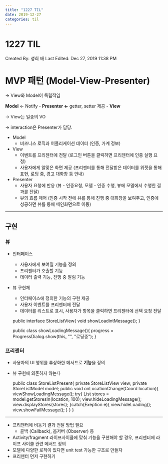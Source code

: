 ```yaml
---
title: "1227 TIL"
date: 2019-12-27
categories: til
---
```


# 1227 TIL

Created By: 성희 배
Last Edited: Dec 27, 2019 11:38 PM

# MVP 패턴 (Model-View-Presenter)

→ View와 Model이 독립적임

**Model** ← Notify - **Presenter ←** getter, setter 제공 - **View**

→ View는 일종의 VO

→ interaction은 Presenter가 담당.

- Model
    - 비즈니스 로직과 어플리케이션 데이터 (인증, 가계 정보)
- View
    - 이벤트를 프리젠터에 전달 (로그인 버튼을 클릭하면 프리젠터에 인증 실행 요청)
    - 사용자에게 알맞은 화면 제공 (프리젠터를 통해 전달받은 데이터를 위젯을 통해 표현, 로딩 중, 경고 대화창 등 안내)
- Presenter
    - 사용자 요청에 반응 (뷰 - 인증요청, 모델 - 인증 수행, 뷰에 모델에서 수행한 결과를 전달)
    - 뷰의 흐름 제어 (인증 시작 전에 뷰를 통해 진행 중 대화창을 보여주고, 인증에 성공하면 뷰를 통해 메인화면으로 이동)

---

## 구현

### 뷰

- 인터페이스
    - 사용자에게 보여질 기능을 정의
    - 프리젠터가 호출할 기능
    - 데이터 출력 기능, 진행 중 알림 기능
- 뷰 구현체
    - 인터페이스에 정의한 기능의 구현 제공
    - 사용자 이벤트를 프리젠터에 전달
    - 데이터를 리스트로 표시, 사용자가 항목을 클릭하면 프리젠터에 선택 요청 전달

    public interface StoreListView{
    	void showLoadintMessage();
    }

    public class showLoadingMessage(){
    	progress = ProgressDialog.show(this, "", "로딩중");
    }

### 프리젠터

- 사용자의 UI 행위를 추상화한 메서드로 **기능**을 정의
- 뷰 구현에 의존하지 않는다

    public class StoreListPresent{
    	private StoreListView view;
    	private StoreListModel model;
    	public void onLocationChange(Coord location){
    		viewShowLoadingMessage();
    		try{
    			List <Store> stores = model.getStoresIn(location, 100);
    			view.hideLoadingMessage();
    			view.displayStores(stores);
    		}catch(Exeption e){
    			view.hideLoading();
    			view.showFailMessage();
    		}
    	}
    }

---

- 프리젠터에 비동기 결과 전달 방법 필요
    - 콜백 (Callback), 옵저버 (Observer) 등
- Activity/fragment 라이프사이클에 맞춰 기능을 구현해야 할 경우, 프리젠터에 라이프 사이클 관련 메서드 정의
- 모델에 다양한 로직이 있다면 unit test 가능한 구조로 만들자
- 프리젠터 먼저 구현하기
